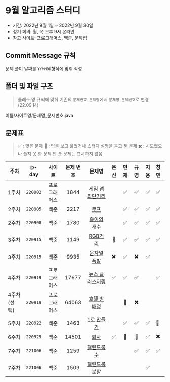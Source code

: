# 9월 알고리즘 스터디

- 기간: 2022년 9월 1일 ~ 2022년 9월 30일
- 정기 회의: 월, 목 오후 9시 온라인
- 참고 사이트: [프로그래머스](https://programmers.co.kr/learn/challenges),
  [백준](https://www.acmicpc.net/),
  [문제집](https://github.com/encrypted-def/basic-algo-lecture)

## Commit Message 규칙

문제 풀이 날짜를 `YYMMDD`형식에 맞춰 작성

## 폴더 및 파일 구조

> 클래스 명 규칙에 맞춰 기존의 `문제번호_문제명`에서 `문제명_문제번호`로 변경 (22.09.14)

이름/사이트명/문제명\_문제번호.java

## 문제표

> :white_check_mark: : 맞은 문제
> :small_red_triangle: : 답을 보고 풀었거나 스터디 설명을 듣고 푼 문제
> :heavy_multiplication_x: : 시도했으나 풀지 못 한 문제
> 안 푼 문제는 표시하지 않음.

| 주차        |  D-day   |    사이트    | 문제 번호 |                                       문제명                                       |           은선           |         민재         |           규영           |        지용        | 창민                     |
| ----------- | :------: | :----------: | :-------: | :--------------------------------------------------------------------------------: | :----------------------: | :------------------: | :----------------------: | :----------------: | :----------------------- |
| 1주차       | `220902` | 프로그래머스 |   1844    | [게임 맵 최단거리](https://school.programmers.co.kr/learn/courses/30/lessons/1844) |                          |  :white_check_mark:  |    :white_check_mark:    | :white_check_mark: | :white_check_mark:       |
| 2주차       | `220905` |     백준     |   2217    |                    [로프](https://www.acmicpc.net/problem/2217)                    |                          |  :white_check_mark:  |    :white_check_mark:    | :white_check_mark: | :white_check_mark:       |
| 2주차       | `220908` |     백준     |   1780    |                [종이의 개수](https://www.acmicpc.net/problem/1780)                 |                          |  :white_check_mark:  |    :white_check_mark:    | :white_check_mark: | :white_check_mark:       |
| 3주차       | `220915` |     백준     |   1149    |                  [RGB거리](https://www.acmicpc.net/problem/1149)                   |   :small_red_triangle:   |  :white_check_mark:  |    :white_check_mark:    | :white_check_mark: | :white_check_mark:       |
| 3주차       | `220915` |     백준     |   9935    |                [문자열 폭발](https://www.acmicpc.net/problem/9935)                 | :heavy_multiplication_x: |  :white_check_mark:  | :heavy_multiplication_x: | :white_check_mark: |
| 4주차       | `220919` | 프로그래머스 |   17677   | [뉴스 클러스터링](https://school.programmers.co.kr/learn/courses/30/lessons/17677) |    :white_check_mark:    |  :white_check_mark:  |    :white_check_mark:    |                    | :white_check_mark:       |
| 4주차(선택) | `220919` | 프로그래머스 |   64063   |  [호텔 방 배정](https://school.programmers.co.kr/learn/courses/30/lessons/64063)   |                          | :small_red_triangle: | :heavy_multiplication_x: |                    |
| 5주차       | `220922` |     백준     |   1463    |                 [1로 만들기](https://www.acmicpc.net/problem/1463)                 |       <!--은선-->        |  :white_check_mark:  |    :white_check_mark:    | :white_check_mark: | :small_red_triangle:     |
| 6주차       | `220929` |     백준     |   14501   |                   [퇴사](https://www.acmicpc.net/problem/14501)                    |    :white_check_mark:    | :small_red_triangle: | :small_red_triangle: | :white_check_mark: | :heavy_multiplication_x: |
7주차|`221006`|백준|1259|[팰린드롬수](https://www.acmicpc.net/problem/1259)|<!--은선-->|<!--민재-->|:white_check_mark:|:white_check_mark:|:white_check_mark:|
7주차|`221006`|백준|1509|[팰린드롬 분할](https://www.acmicpc.net/problem/1509)|<!--은선-->|<!--민재-->|<!--규영-->|:white_check_mark:|<!--창민-->|
